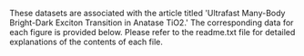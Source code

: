 These datasets are associated with the article titled 'Ultrafast Many-Body Bright-Dark Exciton Transition in Anatase TiO2.' The corresponding data for each figure is provided below. Please refer to the readme.txt file for detailed explanations of the contents of each file.
